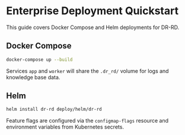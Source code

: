 # Enterprise Deployment Quickstart

This guide covers Docker Compose and Helm deployments for DR-RD.

## Docker Compose

```bash
docker-compose up --build
```

Services `app` and `worker` will share the `.dr_rd/` volume for logs and
knowledge base data.

## Helm

```bash
helm install dr-rd deploy/helm/dr-rd
```

Feature flags are configured via the `configmap-flags` resource and environment
variables from Kubernetes secrets.
